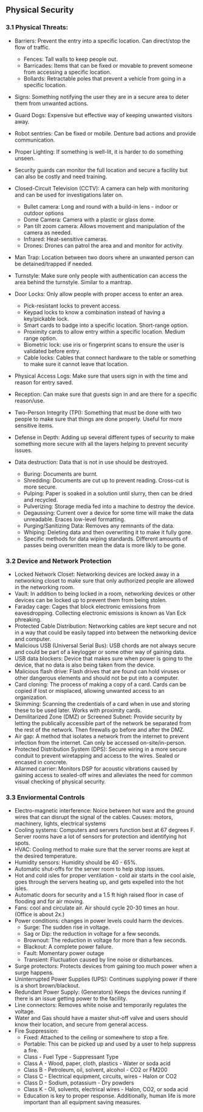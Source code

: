 ## Physical Security
### 3.1 Physical Threats:
* Barriers: Prevent the entry into a specific location. Can direct/stop the flow of traffic.
  * Fences: Tall walls to keep people out.
  * Barricades: Items that can be fixed or movable to prevent someone from accessing a specific location. 
  * Bollards: Retractable poles that prevent a vehicle from going in a specific location.
* Signs: Something notifying the user they are in a secure area to deter them from unwanted actions. 
* Guard Dogs: Expensive but effective way of keeping unwanted visitors away.
* Robot sentries:  Can be fixed or mobile. Denture bad actions and provide communication. 
* Proper Lighting: If something is well-lit, it is harder to do something unseen.
* Security guards can monitor the full location and secure a facility but can also be costly and need training.
* Closed-Circuit Television (CCTV): A camera can help with monitoring and can be used for investigations later on.
  * Bullet camera: Long and round with a build-in lens - indoor or outdoor options
  * Dome Camera: Camera with a plastic or glass dome.
  * Pan tilt zoom camera: Allows movement and manipulation of the camera as needed.
  * Infrared: Heat-sensitive cameras.
  * Drones: Drones can patrol the area and and monitor for activity. 
* Man Trap: Location between two doors where an unwanted person can be detained/trapped if needed.
* Turnstyle: Make sure only people with authentication can access the area behind the turnstyle. Similar to a mantrap.
* Door Locks: Only allow people with proper access to enter an area.
  * Pick-resistant locks to prevent access.
  * Keypad locks to know a combination instead of having a key/pickable lock.
  * Smart cards to badge into a specific location. Short-range option.
  * Proximity cards to allow entry within a specific location. Medium range option.
  * Biometric lock: use iris or fingerprint scans to ensure the user is validated before entry.
  * Cable locks: Cables that connect hardware to the table or something to make sure it cannot leave that location.
* Physical Access Logs: Make sure that users sign in with the time and reason for entry saved.
* Reception: Can make sure that guests sign in and are there for a specific reason/use.
* Two-Person Integrity (TPI): Something that must be done with two people to make sure that things are done properly. Useful for more sensitive items. 
* Defense in Depth: Adding up several different types of security to make something more secure with all the layers helping to prevent security issues.

* Data destruction: Data that is not in use should be destroyed.
  * Buring: Documents are burnt.
  * Shredding: Documents are cut up to prevent reading. Cross-cut is more secure.
  * Pulping: Paper is soaked in a solution until slurry, then can be dried and recycled.
  * Pulverizing: Storage media fed into a machine to destroy the device.
  * Degaussing: Current over a device for some time will make the data unreadable. Eraces low-level formatting.
  * Purging/Sanitizing Data: Removes any remnants of the data.
  * Whiping: Deleting data and then overwriting it to make it fully gone.
  * Specific methods for data wiping standards. Different amounts of passes being overwritten mean the data is more likly to be gone. 

### 3.2 Device and Network Protection
* Locked Network Closet: Networking devices are locked away in a networking closet to make sure that only authorized people are allowed in the networking room.
* Vault: In addition to being locked in a room, networking devices or other devices can be locked up to prevent them from being stolen.
* Faraday cage: Cages that block electronic emissions from eavesdropping. Collecting electronic emissions is known as Van Eck phreaking.
* Protected Cable Distribution: Networking cables are kept secure and not in a way that could be easily tapped into between the networking device and computer.
* Malicious USB (Universal Serial Bus): USB chords are not always secure and could be part of a keylogger or some other way of gaining data.
* USB data blockers: Device that makes sure when power is going to the device, that no data is also being taken from the device. 
* Malicious flash drive: Flash drives that are found can hold viruses or other dangerous elements and should not be put into a computer.
* Card cloning: The process of making a copy of a card. Cards can be copied if lost or misplaced, allowing unwanted access to an organization.
* Skimming: Scanning the credentials of a card when in use and storing these to be used later. Works with proximity cards.
* Demilitarized Zone (DMZ) or Screened Subnet: Provide security by letting the publically accessible part of the network be separated from the rest of the network. Then firewalls go before and after the DMZ.
* Air gap: A method that isolates a network from the internet to prevent infection from the internet. Can only be accessed on-site/in-person.
* Protected Distribution System (DPS): Secure wiring in a more secure conduit to prevent wiretapping and access to the wires. Sealed or encased in concrete.
* Allarmed carrier: Monitors DSP for acoustic vibrations caused by gaining access to sealed-off wires and alleviates the need for common visual checking of physical security. 

### 3.3 Enviormental Controls
* Electro-magnetic interference: Noice between hot ware and the ground wires that can disrupt the signal of the cables. Causes: motors, machinery, lights, electrical systems
* Cooling systems: Computers and servers function best at 67 degrees F. Server rooms have a lot of sensors for protection and identifying hot spots.
* HVAC: Cooling method to make sure that the server rooms are kept at the desired temperature.
* Humidity sensors: Humidity should be 40 - 65%.
* Automatic shut-offs for the server room to help stop issues.
* Hot and cold isles for proper ventilation - cold air starts in the cool aisle, goes through the servers heating up, and gets expelled into the hot isles.
* Automatic doors for security and a 1.5 ft high raised floor in case of flooding and for air moving.
* Fans: cool and circulate air. Air should cycle 20-30 times an hour. (Office is about 2x.)
* Power conditions: changes in power levels could harm the devices.
  * Surge: The sudden rise in voltage.
  * Sag or Dip: the reduction in voltage for a few seconds.
  * Brownout: The reduction in voltage for more than a few seconds.
  * Blackout: A complete power failure.
  * Fault: Momentary power outage
  * Transient: Fluctuation caused by line noise or disturbances.
* Surge protectors: Protects devices from gaining too much power when a surge happens.
* Uninterrupted Power Supplies (UPS): Continues supplying power if there is a short brown/blackout.
* Redundant Power Supply: (Generators) Keeps the devices running if there is an issue getting power to the facility. 
* Line connectors: Removes white noise and temporarily regulates the voltage.
* Water and Gas should have a master shut-off valve and users should know their location, and secure from general access.
* Fire Suppression:
  * Fixed: Attached to the ceiling or somewhere to stop a fire.
  * Portable: This can be picked up and used by a user to help suppress a fire.
  * Class	- Fuel Type	- Suppressant Type
  * Class A	- Wood, paper, cloth, plastics	- Water or soda acid
  * Class B	- Petroleum, oil, solvent, alcohol	- CO2 or FM200
  * Class C	- Electrical equipment, circuits, wires	- Halon or CO2
  * Class D	- Sodium, potassium	- Dry powders
  * Class K	- Oil, solvents, electrical wires	- Halon, CO2, or soda acid
  * Education is key to proper response. Additionally, human life is more important than all equipment saving measures. 
